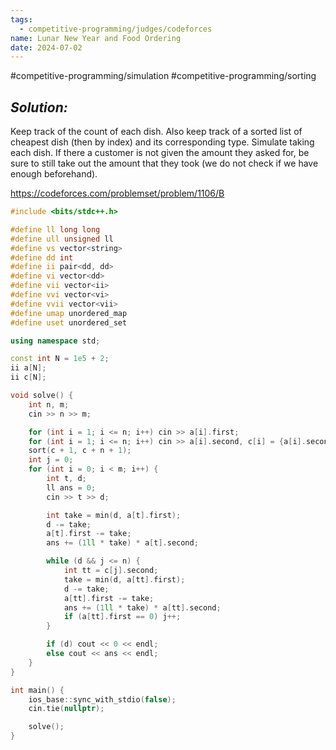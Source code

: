 ```yaml
---
tags:
  - competitive-programming/judges/codeforces
name: Lunar New Year and Food Ordering
date: 2024-07-02
---
```

#competitive-programming/simulation #competitive-programming/sorting 
## _Solution:_
Keep track of the count of each dish. Also keep track of a sorted list of cheapest dish (then by index) and its corresponding type. Simulate taking each dish. If there a customer is not given the amount they asked for, be sure to still take out the amount that they took (we do not check if we have enough beforehand).

https://codeforces.com/problemset/problem/1106/B
```cpp
#include <bits/stdc++.h>

#define ll long long
#define ull unsigned ll
#define vs vector<string>
#define dd int
#define ii pair<dd, dd>
#define vi vector<dd>
#define vii vector<ii>
#define vvi vector<vi>
#define vvii vector<vii>
#define umap unordered_map
#define uset unordered_set

using namespace std;

const int N = 1e5 + 2;
ii a[N];
ii c[N];

void solve() {
    int n, m;
    cin >> n >> m;

    for (int i = 1; i <= n; i++) cin >> a[i].first;
    for (int i = 1; i <= n; i++) cin >> a[i].second, c[i] = {a[i].second, i};
    sort(c + 1, c + n + 1);
    int j = 0;
    for (int i = 0; i < m; i++) {
        int t, d;
        ll ans = 0;
        cin >> t >> d;

        int take = min(d, a[t].first);
        d -= take;
        a[t].first -= take;
        ans += (1ll * take) * a[t].second;

        while (d && j <= n) {
            int tt = c[j].second;
            take = min(d, a[tt].first);
            d -= take;
            a[tt].first -= take;
            ans += (1ll * take) * a[tt].second;
            if (a[tt].first == 0) j++;
        }

        if (d) cout << 0 << endl;
        else cout << ans << endl;
    }
}

int main() {
    ios_base::sync_with_stdio(false);
    cin.tie(nullptr);

    solve();
}
```